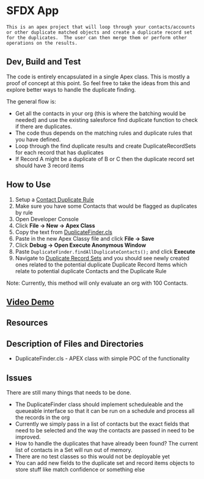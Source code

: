 # SFDX  App
    This is an apex project that will loop through your contacts/accounts or other duplicate matched objects and create a duplicate record set for the duplicates.  The user can then merge them or perform other operations on the results.
## Dev, Build and Test

The code is entirely encapsulated in a single Apex class.  This is mostly a proof of concept at this point.  So feel free to take the ideas from this and explore better ways to handle the duplicate finding.

The general flow is:
* Get all the contacts in your org (this is where the batching would be needed) and use the existing salesforce find duplicate function to check if there are duplicates.  
* The code thus depends on the matching rules and duplicate rules that you have defined.
* Loop through the find duplicate results and create DuplicateRecordSets for each record that has duplicates
* If Record A might be a duplicate of B or C then the duplicate record set should have 3 record items

## How to Use
1. Setup a [Contact Duplicate Rule](https://help.salesforce.com/articleView?id=duplicate_rules_map_of_reference.htm&type=5)
2. Make sure you have some Contacts that would be flagged as duplicates by rule
3. Open Developer Console
4. Click **File -> New -> Apex Class**
5. Copy the text from [DuplicateFinder.cls](src/classes/DuplicateFinder.cls)
6. Paste in the new Apex Classy file and click **File -> Save**
7. Click **Debug -> Open Execute Anonymous Window**
8. Paste `DuplicateFinder.findAllDuplicateContacts();` and click **Execute**
9. Navigate to [Duplicate Record Sets](https://help.salesforce.com/articleView?id=duplicate_management_duplicate_record_sets.htm&type=5) and you should see newly created ones related to the potential duplicate Duplicate Record Items which relate to potential duplicate Contacts and the Duplicate Rule

Note: Currently, this method will only evaluate an org with 100 Contacts.

## [Video Demo](FindDuplicates/FindDuplicates-Demo-Video.mov)

## Resources


## Description of Files and Directories
- DuplicateFinder.cls - APEX class with simple POC of the functionality


## Issues
There are still many things that needs to be done.
- The DuplicateFinder class should implement scheduleable and the queueable interface so that it can be run on a schedule
and process all the records in the org
- Currently we simply pass in a list of contacts but the exact fields that need to be selected and the way the contacts are 
passed in need to be improved.
- How to handle the duplicates that have already been found?  The current list of contacts in a Set will run out of memory.
- There are no test classes so this would not be deployable yet
- You can add new fields to the duplicate set and record items objects to store stuff like match confidence or something else


